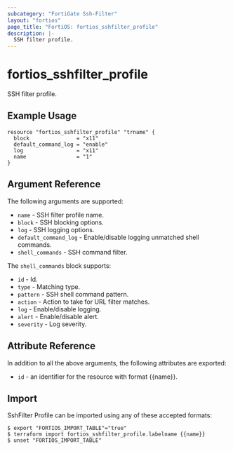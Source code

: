 ```yaml
---
subcategory: "FortiGate Ssh-Filter"
layout: "fortios"
page_title: "FortiOS: fortios_sshfilter_profile"
description: |-
  SSH filter profile.
---
```


# fortios_sshfilter_profile
SSH filter profile.

## Example Usage

```hcl
resource "fortios_sshfilter_profile" "trname" {
  block               = "x11"
  default_command_log = "enable"
  log                 = "x11"
  name                = "1"
}
```

## Argument Reference

The following arguments are supported:

* `name` - SSH filter profile name.
* `block` - SSH blocking options.
* `log` - SSH logging options.
* `default_command_log` - Enable/disable logging unmatched shell commands.
* `shell_commands` - SSH command filter.

The `shell_commands` block supports:

* `id` - Id.
* `type` - Matching type.
* `pattern` - SSH shell command pattern.
* `action` - Action to take for URL filter matches.
* `log` - Enable/disable logging.
* `alert` - Enable/disable alert.
* `severity` - Log severity.


## Attribute Reference

In addition to all the above arguments, the following attributes are exported:
* `id` - an identifier for the resource with format {{name}}.

## Import

SshFilter Profile can be imported using any of these accepted formats:
```
$ export "FORTIOS_IMPORT_TABLE"="true"
$ terraform import fortios_sshfilter_profile.labelname {{name}}
$ unset "FORTIOS_IMPORT_TABLE"
```
